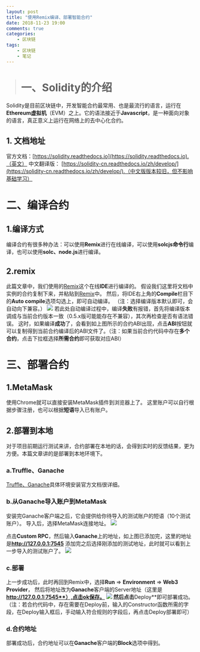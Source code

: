 ```yaml
---
layout: post
title: "使用Remix编译、部署智能合约"
date: 2018-11-23 19:00
comments: true
categories:
 	- 区块链
tags: 
	- 区块链
	- 笔记
---
```


> # 一、Solidity的介绍
Solidity是目前区块链中，开发智能合约最常用、也是最流行的语言，运行在**Ethereum虚拟机**（EVM）之上。它的语法接近于**Javascript**，是一种面向对象的语言，真正意义上运行在网络上的去中心化合约。

## 1. 文档地址
官方文档：[https://solidity.readthedocs.io](https://solidity.readthedocs.io).（英文）
中文翻译版： [https://solidity-cn.readthedocs.io/zh/develop/](https://solidity-cn.readthedocs.io/zh/develop/).（中文版版本较旧，但不影响基础学习）
# 二、编译合约
## 1.编译方式
编译合约有很多种办法：可以使用**Remix**进行在线编译，可以使用**solcjs命令行**编译，也可以使用**solc、node.js**进行编译。

<!-- more -->

## 2.remix
此篇文章中，我们使用的[Remix](http://remix.ethereum.org)这个在线**IDE**进行编译的。
假设我们这里将文档中实例的合约复制下来，并粘贴到[Remix](http://remix.ethereum.org)中。
然后，将IDE右上角的**Compile**栏目下的**Auto compile**选项勾选上，即可自动编译。
（注：选择编译版本默认即可，会自动向下兼容。）
![](/assets/image/remix.png)
若此处自动编译过程中，编译**失败**有报错，首先将编译版本调成与当前合约版本一致（0.5.x版可能能存在不兼容），其次再检查是否有语法错误。
这时，如果编译**成功**了，会看到如上图所示的合约ABI出现，点击**ABI**按钮就可以复制得到当前合约编译后的ABI文件了。（注：如果当前合约代码中存在**多个合约**，点击下拉框选择**所需合约**即可获取对应ABI）
# 三、部署合约
## 1.MetaMask
使用Chrome就可以直接安装MetaMask插件到浏览器上了。
这里账户可以自行根据步骤注册，也可以根据**短语**导入已有账户。
## 2.部署到本地
对于项目前期运行测试来讲，合约部署在本地的话，会得到实时的反馈结果，更为方便。本篇文章讲的是部署到本地环境下。
### a.Truffle、Ganache
[ Truffle、Ganache](https://truffleframework.com/)具体环境安装官方文档很详细。
### b.从Ganache导入账户到MetaMask
安装完Ganache客户端之后，它会提供给你待导入的测试账户的短语（10个测试账户）。
导入后，选择MetaMask连接地址。
![](/assets/image/metamask.png)

点击**Custom RPC**，然后输入**Ganache**上的地址，如上图已添加完，这里的地址是**http://127.0.0.1:7545**
添加完之后选择刚添加的测试地址，此时就可以看到上一步导入的测试账户了。
![](/assets/image/metamask-accout.png)
### c.部署
上一步成功后，此时再回到Remix中，选择**Run** => **Environment** => **Web3 Provider**，
然后将地址改为**Ganache**客户端的Server地址（这里是**http://127.0.0.1:7545**）,点击ok保存。
![](/assets/image/web3-deploy.png)
然后点击**Deploy**即可部署成功。
（注：若合约代码中，存在需要在Deploy前，输入的Constructor函数所需的字段，在Deploy输入框后，手动输入符合规则的字段后，再点击Deploy部署即可）
### d.合约地址
部署成功后，合约地址可以在**Ganache**客户端的**Block**选项中得到。

